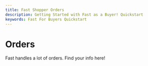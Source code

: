 ```yaml
---
title: Fast Shopper Orders
description: Getting Started with Fast as a Buyer! Quickstart
keywords: Fast For Buyers Quickstart
---
```


# Orders

Fast handles a lot of orders. Find your info here!
